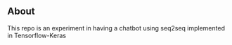 ## About

This repo is an experiment in having a chatbot using seq2seq implemented in Tensorflow-Keras